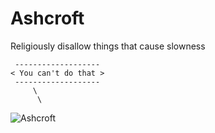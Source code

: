 # Ashcroft

Religiously disallow things that cause slowness

```
 -------------------
< You can't do that >
 -------------------
     \
      \
```
![Ashcroft](https://rawgit.com/aslakhellesoy/ashcroft/logo/ashcroft.svg)
